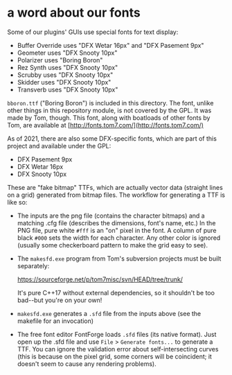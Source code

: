 # a word about our fonts

Some of our plugins' GUIs use special fonts for text display:

* Buffer Override uses "DFX Wetar 16px" and "DFX Pasement 9px"
* Geometer uses "DFX Snooty 10px"
* Polarizer uses "Boring Boron"
* Rez Synth uses "DFX Snooty 10px"
* Scrubby uses "DFX Snooty 10px"
* Skidder uses "DFX Snooty 10px"
* Transverb uses "DFX Snooty 10px"

`bboron.ttf` ("Boring Boron") is included in this directory. The font,
unlike other things in this repository module, is not covered by the
GPL. It was made by Tom, though. This font, along with boatloads of
other fonts by Tom, are available at
[http://fonts.tom7.com/](http://fonts.tom7.com/)


As of 2021, there are also some DFX-specific fonts, which are part of
this project and available under the GPL:

* DFX Pasement 9px
* DFX Wetar 16px
* DFX Snooty 10px

These are "fake bitmap" TTFs, which are actually vector data (straight
lines on a grid) generated from bitmap files. The workflow for
generating a TTF is like so:

* The inputs are the png file (contains the character bitmaps) and
  a matching .cfg file (describes the dimensions, font's name, etc.)
  In the PNG file, pure white `#fff` is an "on" pixel in the font.
  A column of pure black `#000` sets the width for each character.
  Any other color is ignored (usually some checkerboard pattern to
  make the grid easy to see).

* The `makesfd.exe` program from Tom's subversion projects must
  be built separately:

  https://sourceforge.net/p/tom7misc/svn/HEAD/tree/trunk/

  It's pure C++17 without external dependencies, so it shouldn't be
  too bad--but you're on your own!

* `makesfd.exe` generates a `.sfd` file from the inputs above (see
  the makefile for an invocation)

* The free font editor FontForge loads `.sfd` files (its native format).
  Just open up the .sfd file and use `File` > `Generate fonts...` to
  generate a TTF. You can ignore the validation error about
  self-intersecting curves (this is because on the pixel grid, some
  corners will be coincident; it doesn't seem to cause any rendering
  problems).
